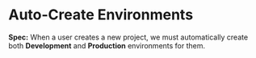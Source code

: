 # Auto-Create Environments

**Spec:** When a user creates a new project, we must automatically create both **Development** 
and **Production** environments for them.